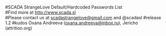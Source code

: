 #SCADA StrangeLove Default/Hardcoded Passwords List						
#Find more at http://www.scada.sl		
#Please contact us at scadastrangelove@gmail.com and @scadasl
#release 1.2
#kudos Oxana Andreeva (oxana.andreeva@inbox.ru), Jericho (attrition.org)
